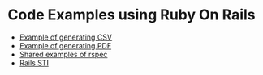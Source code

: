 # Code Examples using Ruby On Rails

- [Example of generating CSV](/rails/generate_csv/)
- [Example of generating PDF](/rails/generate_pdf/)
- [Shared examples of rspec](/rails/rspec)
- [Rails STI](/rails/STI)
